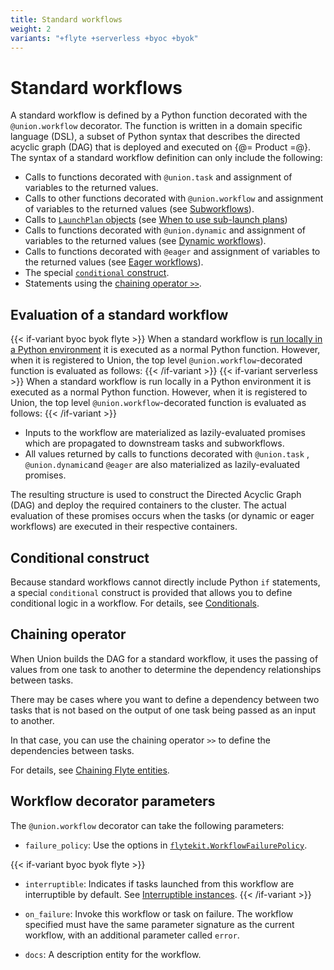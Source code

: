 ```yaml
---
title: Standard workflows
weight: 2
variants: "+flyte +serverless +byoc +byok"
---
```


# Standard workflows

A standard workflow is defined by a Python function decorated with the `@union.workflow` decorator.
The function is written in a domain specific language (DSL), a subset of Python syntax that describes the directed acyclic graph (DAG) that is deployed and executed on {@= Product =@}.
The syntax of a standard workflow definition can only include the following:

* Calls to functions decorated with `@union.task` and assignment of variables to the returned values.
* Calls to other functions decorated with `@union.workflow` and assignment of variables to the returned values (see [Subworkflows](./subworkflows-and-sub-launch-plans.md)).
* Calls to [`LaunchPlan` objects](../launch-plans/index.md) (see [When to use sub-launch plans](./subworkflows-and-sub-launch-plans.md#when-to-use-sub-launch-plans))
* Calls to functions decorated with `@union.dynamic` and assignment of variables to the returned values (see [Dynamic workflows](./dynamic-workflows.md)).
* Calls to functions decorated with `@eager` and assignment of variables to the returned values (see [Eager workflows](./eager-workflows.md)).
* The special [`conditional` construct](#conditional-construct).
* Statements using the [chaining operator `>>`](#chaining-operator).

## Evaluation of a standard workflow

{{< if-variant byoc byok flyte >}}
When a standard workflow is [run locally in a Python environment](../../development-cycle/running-your-code.md#running-a-script-in-local-python-with-union-run) it is executed as a normal Python function.
However, when it is registered to Union, the top level `@union.workflow`-decorated function is evaluated as follows:
{{< /if-variant >}}
{{< if-variant serverless >}}
When a standard workflow is run locally in a Python environment it is executed as a normal Python function.
However, when it is registered to Union, the top level `@union.workflow`-decorated function is evaluated as follows:
{{< /if-variant >}}

* Inputs to the workflow are materialized as lazily-evaluated promises which are propagated to downstream tasks and subworkflows.
* All values returned by calls to functions decorated with `@union.task` , `@union.dynamic`and `@eager` are also materialized as lazily-evaluated promises.

The resulting structure is used to construct the Directed Acyclic Graph (DAG) and deploy the required containers to the cluster.
The actual evaluation of these promises occurs when the tasks (or dynamic or eager workflows) are executed in their respective containers.

## Conditional construct

Because standard workflows cannot directly include Python `if` statements, a special `conditional` construct is provided that allows you to define conditional logic in a workflow.
For details, see [Conditionals](https://docs.flyte.org/en/latest/user_guide/advanced_composition/conditionals.html).

## Chaining operator

When Union builds the DAG for a standard workflow, it uses the passing of values from one task to another to determine the dependency relationships between tasks.

There may be cases where you want to define a dependency between two tasks that is not based on the output of one task being passed as an input to another.

In that case, you can use the chaining operator `>>` to define the dependencies between tasks.

For details, see [Chaining Flyte entities](https://docs.flyte.org/en/latest/user_guide/advanced_composition/chaining_flyte_entities.html).

## Workflow decorator parameters

The `@union.workflow` decorator can take the following parameters:

* `failure_policy`: Use the options in [`flytekit.WorkflowFailurePolicy`](https://docs.flyte.org/en/latest/api/flytekit/generated/flytekit.WorkflowFailurePolicy.html#flytekit.WorkflowFailurePolicy).

{{< if-variant byoc byok flyte >}}
* `interruptible`: Indicates if tasks launched from this workflow are interruptible by default. See [Interruptible instances](../tasks/task-hardware-environment/interruptible-instances.md).
{{< /if-variant >}}

* `on_failure`: Invoke this workflow or task on failure. The workflow specified must have the same parameter signature as the current workflow, with an additional parameter called `error`.

* `docs`: A description entity for the workflow.
